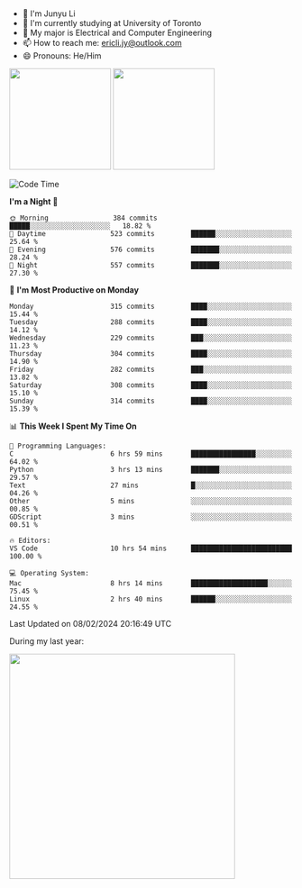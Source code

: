 ### 
- 👨 I'm Junyu Li
- 📖 I'm currently studying at University of Toronto
- 🌱 My major is Electrical and Computer Engineering
- 📫 How to reach me: ericli.jy@outlook.com
- 😄 Pronouns: He/Him

<p align="left">  
  <img height="180em" src="https://github-readme-stats-sigma-five-48.vercel.app/api?username=ericjyli&theme=tokyonight&show_icons=true&count_private=true&include_orgs=true" />
  <img height="180em" src="https://github-readme-stats-sigma-five-48.vercel.app/api/top-langs/?username=ericjyli&theme=tokyonight&count_private=true&include_orgs=true&include_orgs=true&layout=compact" />
</p>

<!--START_SECTION:waka-->
![Code Time](http://img.shields.io/badge/Code%20Time-409%20hrs%2048%20mins-blue)

**I'm a Night 🦉** 

```text
🌞 Morning                384 commits         █████░░░░░░░░░░░░░░░░░░░░   18.82 % 
🌆 Daytime                523 commits         ██████░░░░░░░░░░░░░░░░░░░   25.64 % 
🌃 Evening                576 commits         ███████░░░░░░░░░░░░░░░░░░   28.24 % 
🌙 Night                  557 commits         ███████░░░░░░░░░░░░░░░░░░   27.30 % 
```
📅 **I'm Most Productive on Monday** 

```text
Monday                   315 commits         ████░░░░░░░░░░░░░░░░░░░░░   15.44 % 
Tuesday                  288 commits         ████░░░░░░░░░░░░░░░░░░░░░   14.12 % 
Wednesday                229 commits         ███░░░░░░░░░░░░░░░░░░░░░░   11.23 % 
Thursday                 304 commits         ████░░░░░░░░░░░░░░░░░░░░░   14.90 % 
Friday                   282 commits         ███░░░░░░░░░░░░░░░░░░░░░░   13.82 % 
Saturday                 308 commits         ████░░░░░░░░░░░░░░░░░░░░░   15.10 % 
Sunday                   314 commits         ████░░░░░░░░░░░░░░░░░░░░░   15.39 % 
```


📊 **This Week I Spent My Time On** 

```text
💬 Programming Languages: 
C                        6 hrs 59 mins       ████████████████░░░░░░░░░   64.02 % 
Python                   3 hrs 13 mins       ███████░░░░░░░░░░░░░░░░░░   29.57 % 
Text                     27 mins             █░░░░░░░░░░░░░░░░░░░░░░░░   04.26 % 
Other                    5 mins              ░░░░░░░░░░░░░░░░░░░░░░░░░   00.85 % 
GDScript                 3 mins              ░░░░░░░░░░░░░░░░░░░░░░░░░   00.51 % 

🔥 Editors: 
VS Code                  10 hrs 54 mins      █████████████████████████   100.00 % 

💻 Operating System: 
Mac                      8 hrs 14 mins       ███████████████████░░░░░░   75.45 % 
Linux                    2 hrs 40 mins       ██████░░░░░░░░░░░░░░░░░░░   24.55 % 
```


 Last Updated on 08/02/2024 20:16:49 UTC
<!--END_SECTION:waka-->

<p> During my last year: </p>
<img height="400em" src="https://github-readme-stats-git-master-ericjyli.vercel.app/api/wakatime?username=ericjyli&layout=compact&theme=tokyonight" />

<!--
Here are some ideas to get you started:

- 🔭 I’m currently working on ...
- 🌱 I’m currently learning ...
- 👯 I’m looking to collaborate on ...
- 🤔 I’m looking for help with ...
- 💬 Ask me about ...
- 📫 How to reach me: ...
- 😄 Pronouns: ...
- ⚡ Fun fact: ...
-->
